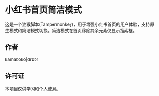 # 小红书首页简洁模式

这是一个油猴脚本(Tampermonkey)，用于增强小红书首页的用户体验，支持原生模式和简洁模式切换。简洁模式在首页移除其余元素仅显示搜索框。

## 作者

kamaboko|drbbr

## 许可证

本项目仅供学习和个人使用。
